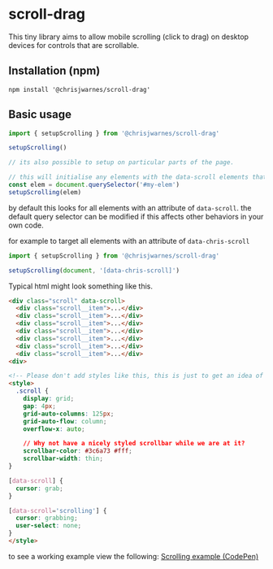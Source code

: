 # scroll-drag
This tiny library aims to allow mobile scrolling (click to drag) on desktop devices for controls that are scrollable.

## Installation (npm)
```
npm install '@chrisjwarnes/scroll-drag'
```
## Basic usage

```javascript
import { setupScrolling } from '@chrisjwarnes/scroll-drag'

setupScrolling()

// its also possible to setup on particular parts of the page.

// this will initialise any elements with the data-scroll elements that are children of the 'elem' node.
const elem = document.querySelector('#my-elem')
setupScrolling(elem)
```

by default this looks for all elements with an attribute of `data-scroll`. the default query selector can be modified if this affects other behaviors in your own code.

for example to target all elements with an attribute of `data-chris-scroll`

```javascript
import { setupScrolling } from '@chrisjwarnes/scroll-drag'

setupScrolling(document, '[data-chris-scroll]')
```

Typical html might look something like this.

```html
<div class="scroll" data-scroll>
  <div class="scroll__item">...</div>
  <div class="scroll__item">...</div>
  <div class="scroll__item">...</div>
  <div class="scroll__item">...</div>
  <div class="scroll__item">...</div>
  <div class="scroll__item">...</div>
  <div class="scroll__item">...</div>
<div>

<!-- Please don't add styles like this, this is just to get an idea of how to make this work with styling. -->
<style>
  .scroll {
    display: grid;
    gap: 4px;
    grid-auto-columns: 125px;
    grid-auto-flow: column;
    overflow-x: auto;

    // Why not have a nicely styled scrollbar while we are at it?
    scrollbar-color: #3c6a73 #fff;
    scrollbar-width: thin;
}

[data-scroll] {
  cursor: grab;
}

[data-scroll='scrolling'] {
  cursor: grabbing;
  user-select: none;
}
</style>
```
to see a working example view the following:
[Scrolling example (CodePen)](https://codepen.io/chrisjwarnes/pen/PwwzXpd)

